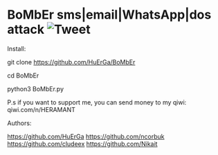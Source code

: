 # BoMbEr sms|email|WhatsApp|dos attack ![Tweet](https://twitter.com/intent/tweet?text=Wow:&url=http%3A%2F%2Fshields.iostyle=social)

Install:

git clone https://github.com/HuErGa/BoMbEr

cd BoMbEr

python3 BoMbEr.py

P.s if you want to support me, you can send money to my qiwi: qiwi.com/n/HERAMANT

Authors:

https://github.com/HuErGa
https://github.com/ncorbuk
https://github.com/cludeex
https://github.com/Nikait
